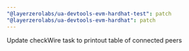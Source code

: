 ```yaml
---
"@layerzerolabs/ua-devtools-evm-hardhat-test": patch
"@layerzerolabs/ua-devtools-evm-hardhat": patch
---
```


Update checkWire task to printout table of connected peers
